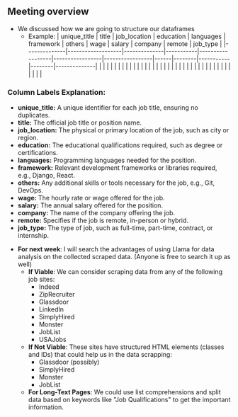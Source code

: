 ## Meeting overview

- We discussed how we are going to structure our dataframes
  - Example:
| unique_title | title             | job_location | education | languages        | framework       | others          | wage | salary | company   | remote | job_type     |
|--------------|-------------------|--------------|-----------|------------------|-----------------|-----------------|------|--------|-----------|--------|--------------|
|              |                   |              |           |                  |                 |                 |      |        |           |        |              |
|              |                   |              |           |                  |                 |                 |      |        |           |        |              |
|              |                   |              |           |                  |                 |                 |      |        |           |        |              |


### Column Labels Explanation:
* **unique_title:** A unique identifier for each job title, ensuring no duplicates.
* **title:** The official job title or position name.
* **job_location:** The physical or primary location of the job, such as city or region.
* **education:** The educational qualifications required, such as degree or certifications.
* **languages:** Programming languages needed for the position.
* **framework:** Relevant development frameworks or libraries required, e.g., Django, React.
* **others:** Any additional skills or tools necessary for the job, e.g., Git, DevOps.
* **wage:** The hourly rate or wage offered for the job.
* **salary:** The annual salary offered for the position.
* **company:** The name of the company offering the job.
* **remote:** Specifies if the job is remote, in-person or hybrid.
* **job_type:** The type of job, such as full-time, part-time, contract, or internship.


- **For next week**: I will search the advantages of using Llama for data analysis on the collected scraped data. (Anyone is free to search it up as well)
  - **If Viable**: We can consider scraping data from any of the following job sites:
    - Indeed
    - ZipRecruiter
    - Glassdoor
    - LinkedIn
    - SimplyHired
    - Monster
    - JobList
    - USAJobs
  - **If Not Viable**: These sites have structured HTML elements (classes and IDs) that could help us in the data scrapping:
    - Glassdoor (possibly)
    - SimplyHired
    - Monster
    - JobList
  - **For Long-Text Pages**: We could use list comprehensions and split data based on keywords like "Job Qualifications" to get the important information.
